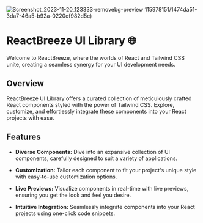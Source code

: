 
![Screenshot_2023-11-20_123333-removebg-preview](https://github.com/abhishek-06-singh/ReactBreeze-UI-Library/assets/115978151/574ae2fe-8fa9-4235-b930-72d87f1dfc8d)
115978151/1474da51-3da7-46a5-b92a-0220ef982d5c)


# ReactBreeze UI Library 🌐

Welcome to ReactBreeze, where the worlds of React and Tailwind CSS unite, creating a seamless synergy for your UI development needs.

## Overview

ReactBreeze UI Library offers a curated collection of meticulously crafted React components styled with the power of Tailwind CSS. Explore, customize, and effortlessly integrate these components into your React projects with ease.

## Features

- **Diverse Components:** Dive into an expansive collection of UI components, carefully designed to suit a variety of applications.

- **Customization:** Tailor each component to fit your project's unique style with easy-to-use customization options.

- **Live Previews:** Visualize components in real-time with live previews, ensuring you get the look and feel you desire.

- **Intuitive Integration:** Seamlessly integrate components into your React projects using one-click code snippets.


